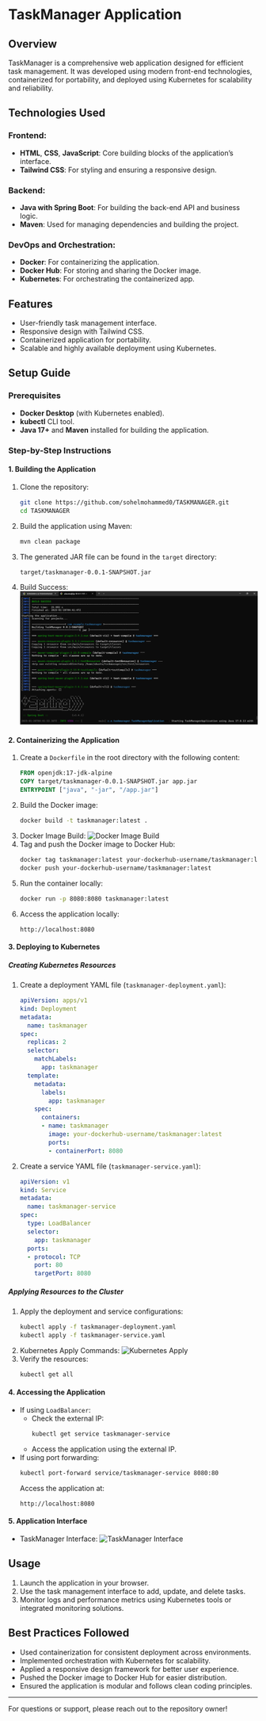 # TaskManager Application

## Overview
TaskManager is a comprehensive web application designed for efficient task management. It was developed using modern front-end technologies, containerized for portability, and deployed using Kubernetes for scalability and reliability.

## Technologies Used

### Frontend:
- **HTML**, **CSS**, **JavaScript**: Core building blocks of the application’s interface.
- **Tailwind CSS**: For styling and ensuring a responsive design.

### Backend:
- **Java with Spring Boot**: For building the back-end API and business logic.
- **Maven**: Used for managing dependencies and building the project.

### DevOps and Orchestration:
- **Docker**: For containerizing the application.
- **Docker Hub**: For storing and sharing the Docker image.
- **Kubernetes**: For orchestrating the containerized app.

## Features
- User-friendly task management interface.
- Responsive design with Tailwind CSS.
- Containerized application for portability.
- Scalable and highly available deployment using Kubernetes.

## Setup Guide

### Prerequisites
- **Docker Desktop** (with Kubernetes enabled).
- **kubectl** CLI tool.
- **Java 17+** and **Maven** installed for building the application.

### Step-by-Step Instructions

#### 1. Building the Application
1. Clone the repository:
   ```bash
   git clone https://github.com/sohelmohammed0/TASKMANAGER.git
   cd TASKMANAGER
   ```
2. Build the application using Maven:
   ```bash
   mvn clean package
   ```
3. The generated JAR file can be found in the `target` directory:
   ```plaintext
   target/taskmanager-0.0.1-SNAPSHOT.jar
   ```
4. Build Success:
   ![Build Success](./images/build_success.png)

#### 2. Containerizing the Application
1. Create a `Dockerfile` in the root directory with the following content:
   ```dockerfile
   FROM openjdk:17-jdk-alpine
   COPY target/taskmanager-0.0.1-SNAPSHOT.jar app.jar
   ENTRYPOINT ["java", "-jar", "/app.jar"]
   ```
2. Build the Docker image:
   ```bash
   docker build -t taskmanager:latest .
   ```
3. Docker Image Build:
   ![Docker Image Build](./images/docker_image_build.png)
4. Tag and push the Docker image to Docker Hub:
   ```bash
   docker tag taskmanager:latest your-dockerhub-username/taskmanager:latest
   docker push your-dockerhub-username/taskmanager:latest
   ```
5. Run the container locally:
   ```bash
   docker run -p 8080:8080 taskmanager:latest
   ```
6. Access the application locally:
   ```
   http://localhost:8080
   ```

#### 3. Deploying to Kubernetes

##### Creating Kubernetes Resources
1. Create a deployment YAML file (`taskmanager-deployment.yaml`):
   ```yaml
   apiVersion: apps/v1
   kind: Deployment
   metadata:
     name: taskmanager
   spec:
     replicas: 2
     selector:
       matchLabels:
         app: taskmanager
     template:
       metadata:
         labels:
           app: taskmanager
       spec:
         containers:
         - name: taskmanager
           image: your-dockerhub-username/taskmanager:latest
           ports:
           - containerPort: 8080
   ```
2. Create a service YAML file (`taskmanager-service.yaml`):
   ```yaml
   apiVersion: v1
   kind: Service
   metadata:
     name: taskmanager-service
   spec:
     type: LoadBalancer
     selector:
       app: taskmanager
     ports:
     - protocol: TCP
       port: 80
       targetPort: 8080
   ```

##### Applying Resources to the Cluster
1. Apply the deployment and service configurations:
   ```bash
   kubectl apply -f taskmanager-deployment.yaml
   kubectl apply -f taskmanager-service.yaml
   ```
2. Kubernetes Apply Commands:
   ![Kubernetes Apply](./images/k8s_apply.png)
3. Verify the resources:
   ```bash
   kubectl get all
   ```

#### 4. Accessing the Application
- If using `LoadBalancer`:
  - Check the external IP:
    ```bash
    kubectl get service taskmanager-service
    ```
  - Access the application using the external IP.
- If using port forwarding:
  ```bash
  kubectl port-forward service/taskmanager-service 8080:80
  ```
  Access the application at:
  ```
  http://localhost:8080
  ```

#### 5. Application Interface
- TaskManager Interface:
  ![TaskManager Interface](./images/app_interface.png)

## Usage
1. Launch the application in your browser.
2. Use the task management interface to add, update, and delete tasks.
3. Monitor logs and performance metrics using Kubernetes tools or integrated monitoring solutions.

## Best Practices Followed
- Used containerization for consistent deployment across environments.
- Implemented orchestration with Kubernetes for scalability.
- Applied a responsive design framework for better user experience.
- Pushed the Docker image to Docker Hub for easier distribution.
- Ensured the application is modular and follows clean coding principles.

---

For questions or support, please reach out to the repository owner!

